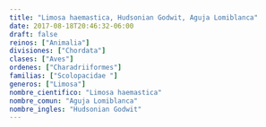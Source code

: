 ```yaml
---
title: "Limosa haemastica, Hudsonian Godwit, Aguja Lomiblanca"
date: 2017-08-18T20:46:32-06:00
draft: false
reinos: ["Animalia"]
divisiones: ["Chordata"]
clases: ["Aves"]
ordenes: ["Charadriiformes"]
familias: ["Scolopacidae "]
generos: ["Limosa"]
nombre_cientifico: "Limosa haemastica"
nombre_comun: "Aguja Lomiblanca"
nombre_ingles: "Hudsonian Godwit"
---
```

